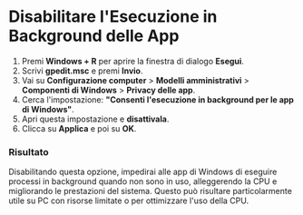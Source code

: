 # Disabilitare l'Esecuzione in Background delle App

1. Premi **Windows + R** per aprire la finestra di dialogo **Esegui**.
2. Scrivi **gpedit.msc** e premi **Invio**.
3. Vai su **Configurazione computer** > **Modelli amministrativi** > **Componenti di Windows** > **Privacy delle app**.
4. Cerca l'impostazione: **"Consenti l'esecuzione in background per le app di Windows"**.
5. Apri questa impostazione e **disattivala**.
6. Clicca su **Applica** e poi su **OK**.

### Risultato
Disabilitando questa opzione, impedirai alle app di Windows di eseguire processi in background 
quando non sono in uso, alleggerendo la CPU e migliorando le prestazioni del sistema. 
Questo può risultare particolarmente utile su PC con risorse limitate o per ottimizzare l'uso della CPU.

